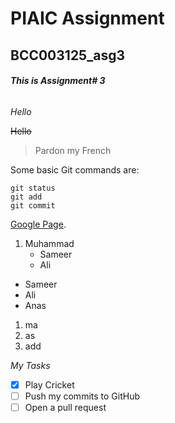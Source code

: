# PIAIC Assignment
## BCC003125_asg3


###### ***This is Assignment# 3***


_Hello_


~~Hello~~

> Pardon my French

Some basic Git commands are:
```
git status
git add
git commit
```


[Google Page](https://google.com).

1. Muhammad
   - Sameer
   - Ali

- Sameer
- Ali
- Anas

1. ma
2. as
3. add

*My Tasks*
- [x] Play Cricket
- [ ] Push my commits to GitHub
- [ ] Open a pull request

